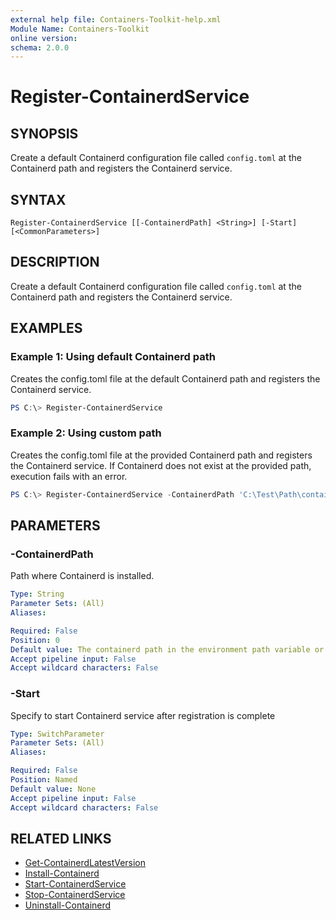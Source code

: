 ```yaml
---
external help file: Containers-Toolkit-help.xml
Module Name: Containers-Toolkit
online version:
schema: 2.0.0
---
```


# Register-ContainerdService

## SYNOPSIS

Create a default Containerd configuration file called `config.toml` at the Containerd path and registers the Containerd service.

## SYNTAX

```
Register-ContainerdService [[-ContainerdPath] <String>] [-Start] [<CommonParameters>]
```

## DESCRIPTION

Create a default Containerd configuration file called `config.toml` at the Containerd path and registers the Containerd service.

## EXAMPLES

### Example 1: Using default Containerd path

Creates the config.toml file at the default Containerd path and registers the Containerd service.

```powershell
PS C:\> Register-ContainerdService
```

### Example 2: Using custom path

Creates the config.toml file at the provided Containerd path and registers the Containerd service. If Containerd does not exist at the provided path, execution fails with an error.

```powershell
PS C:\> Register-ContainerdService -ContainerdPath 'C:\Test\Path\containerd'
```

## PARAMETERS

### -ContainerdPath

Path where Containerd is installed.

```yaml
Type: String
Parameter Sets: (All)
Aliases:

Required: False
Position: 0
Default value: The containerd path in the environment path variable or $Env:ProgramFiles\containerd
Accept pipeline input: False
Accept wildcard characters: False
```

### -Start

Specify to start Containerd service after registration is complete

```yaml
Type: SwitchParameter
Parameter Sets: (All)
Aliases:

Required: False
Position: Named
Default value: None
Accept pipeline input: False
Accept wildcard characters: False
```

## RELATED LINKS

- [Get-ContainerdLatestVersion](Get-ContainerdLatestVersion.md)
- [Install-Containerd](Install-Containerd.md)
- [Start-ContainerdService](Start-ContainerdService.md)
- [Stop-ContainerdService](Stop-ContainerdService.md)
- [Uninstall-Containerd](Uninstall-Containerd.md)
